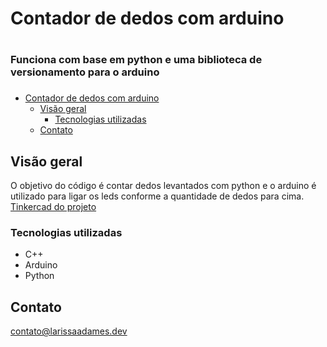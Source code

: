 # Contador de dedos com arduino <h1>
### Funciona com base em python e uma biblioteca de versionamento para o arduino <h3>

- [Contador de dedos com arduino](#contador-de-dedos-com-arduino)
  - [Visão geral](#visão-geral)
    - [Tecnologias utilizadas](#tecnologias-utilizadas)
  - [Contato](#contato)

## Visão geral

O objetivo do código é contar dedos levantados com python e o arduino é utilizado para ligar os leds conforme a quantidade de dedos para cima. <br>
[Tinkercad do projeto]() <br>

### Tecnologias utilizadas

- C++
- Arduino
- Python

## Contato

contato@larissaadames.dev
